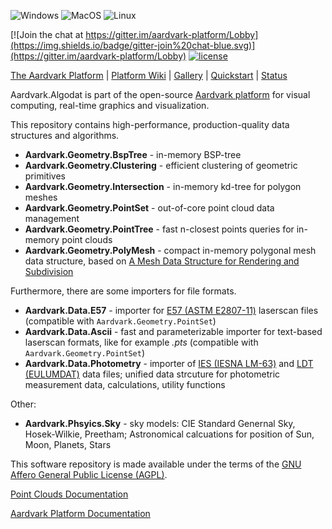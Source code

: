 ![Windows](https://github.com/aardvark-platform/aardvark.algodat/workflows/Windows/badge.svg)
![MacOS](https://github.com/aardvark-platform/aardvark.algodat/workflows/MacOS/badge.svg)
![Linux](https://github.com/aardvark-platform/aardvark.algodat/workflows/Linux/badge.svg)

[![Join the chat at https://gitter.im/aardvark-platform/Lobby](https://img.shields.io/badge/gitter-join%20chat-blue.svg)](https://gitter.im/aardvark-platform/Lobby)
[![license](https://img.shields.io/github/license/aardvark-platform/aardvark.algodat.svg)](https://github.com/aardvark-platform/aardvark.algodat/blob/master/LICENSE)

[The Aardvark Platform](https://aardvarkians.com/) |
[Platform Wiki](https://github.com/aardvarkplatform/aardvark.docs/wiki) | 
[Gallery](https://github.com/aardvarkplatform/aardvark.docs/wiki/Gallery) | 
[Quickstart](https://github.com/aardvarkplatform/aardvark.docs/wiki/Quickstart-Windows) | 
[Status](https://github.com/aardvarkplatform/aardvark.docs/wiki/Status)

Aardvark.Algodat is part of the open-source [Aardvark platform](https://github.com/aardvark-platform/aardvark.docs/wiki) for visual computing, real-time graphics and visualization.

This repository contains high-performance, production-quality data structures and algorithms. 

* **Aardvark.Geometry.BspTree** - in-memory BSP-tree
* **Aardvark.Geometry.Clustering** - efficient clustering of geometric primitives
* **Aardvark.Geometry.Intersection** - in-memory kd-tree for polygon meshes
* **Aardvark.Geometry.PointSet** - out-of-core point cloud data management
* **Aardvark.Geometry.PointTree** - fast n-closest points queries for in-memory point clouds
* **Aardvark.Geometry.PolyMesh** - compact in-memory polygonal mesh data structure, based on [A Mesh Data Structure for Rendering and Subdivision](https://www.researchgate.net/publication/254451624_A_Mesh_Data_Structure_for_Rendering_and_Subdivision)

Furthermore, there are some importers for file formats.

* **Aardvark.Data.E57** - importer for [E57 (ASTM E2807-11)](https://www.astm.org/Standards/E2807.htm) laserscan files (compatible with `Aardvark.Geometry.PointSet`)
* **Aardvark.Data.Ascii** - fast and parameterizable importer for text-based laserscan formats, like for example *.pts* (compatible with `Aardvark.Geometry.PointSet`)
* **Aardvark.Data.Photometry** - importer of [IES (IESNA LM-63)](https://www.ies.org/product/standard-file-format-for-electronic-transfer-of-photometric-data/) and [LDT (EULUMDAT)](https://en.wikipedia.org/wiki/EULUMDAT) data files; unified data strcuture for photometric measurement data, calculations, utility functions

Other:

* **Aardvark.Phsyics.Sky** - sky models: CIE Standard Genernal Sky, Hosek-Wilkie, Preetham; Astronomical calcuations for position of Sun, Moon, Planets, Stars

This software repository is made available under the terms of the [GNU Affero General Public License (AGPL)](LICENSE).

[Point Clouds Documentation](https://github.com/aardvark-platform/aardvark.docs/wiki/Point-Clouds)

[Aardvark Platform Documentation](https://github.com/aardvark-platform/aardvark.docs/wiki)
